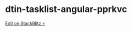 # dtin-tasklist-angular-pprkvc

[Edit on StackBlitz ⚡️](https://stackblitz.com/edit/dtin-tasklist-angular-pprkvc)